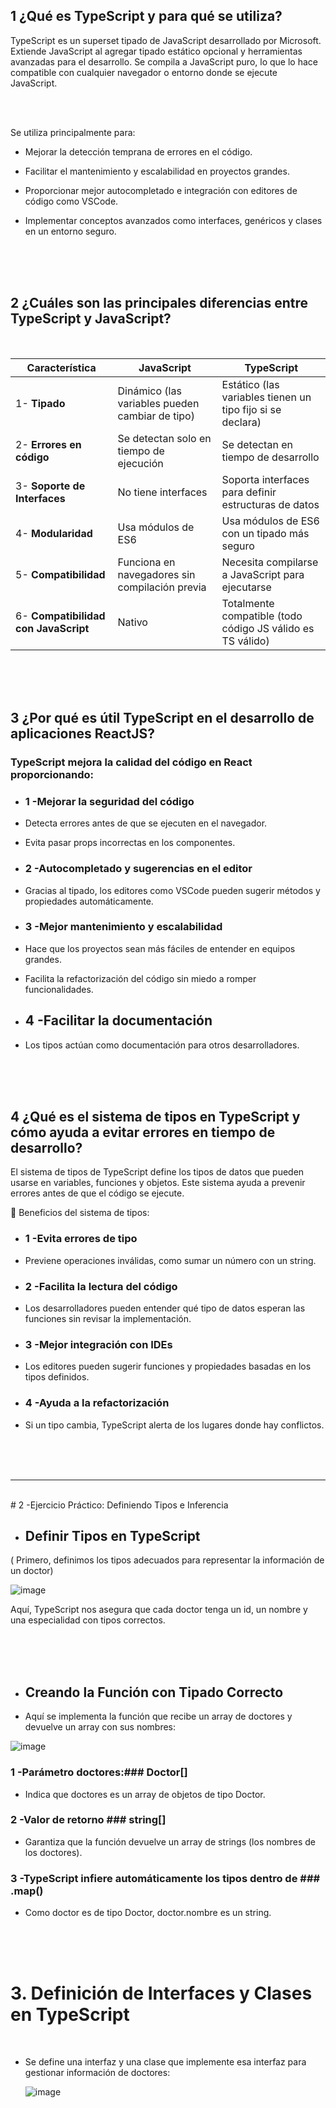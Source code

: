 

## 1 ¿Qué es TypeScript y para qué se utiliza?


TypeScript es un superset tipado de JavaScript desarrollado por Microsoft. Extiende JavaScript al agregar tipado estático opcional y herramientas avanzadas para el desarrollo. Se compila a JavaScript puro, lo que lo hace compatible con cualquier navegador o entorno donde se ejecute JavaScript.

<br>
<br>

Se utiliza principalmente para:

- Mejorar la detección temprana de errores en el código.
- Facilitar el mantenimiento y escalabilidad en proyectos grandes.
- Proporcionar mejor autocompletado e integración con editores de código como VSCode.
- Implementar conceptos avanzados como interfaces, genéricos y clases en un entorno seguro.

  <br>
  <br>
  <br>


## 2 ¿Cuáles son las principales diferencias entre TypeScript y JavaScript?

<br>


| Característica               | JavaScript | TypeScript |
|------------------------------|-----------|-----------|
| 1- **Tipado**                   | Dinámico (las variables pueden cambiar de tipo) | Estático (las variables tienen un tipo fijo si se declara) |
| 2- **Errores en código**        | Se detectan solo en tiempo de ejecución | Se detectan en tiempo de desarrollo |
| 3- **Soporte de Interfaces**    | No tiene interfaces | Soporta interfaces para definir estructuras de datos |
| 4- **Modularidad**              | Usa módulos de ES6 | Usa módulos de ES6 con un tipado más seguro |
| 5- **Compatibilidad**           | Funciona en navegadores sin compilación previa | Necesita compilarse a JavaScript para ejecutarse |
| 6- **Compatibilidad con JavaScript** | Nativo | Totalmente compatible (todo código JS válido es TS válido) |

<br>
<br>
<br>



## 3 ¿Por qué es útil TypeScript en el desarrollo de aplicaciones ReactJS?


### TypeScript mejora la calidad del código en React proporcionando:


- ### 1 -Mejorar la seguridad del código

 - Detecta errores antes de que se ejecuten en el navegador.
 - Evita pasar props incorrectas en los componentes.
  
- ### 2 -Autocompletado y sugerencias en el editor

- Gracias al tipado, los editores como VSCode pueden sugerir métodos y propiedades automáticamente.
  
- ### 3 -Mejor mantenimiento y escalabilidad

- Hace que los proyectos sean más fáciles de entender en equipos grandes.
- Facilita la refactorización del código sin miedo a romper funcionalidades.
  
- ## 4 -Facilitar la documentación

- Los tipos actúan como documentación para otros desarrolladores.

  <br>
  <br>
  <br>
  

## 4 ¿Qué es el sistema de tipos en TypeScript y cómo ayuda a evitar errores en tiempo de desarrollo?

El sistema de tipos de TypeScript define los tipos de datos que pueden usarse en variables, funciones y objetos. Este sistema ayuda a prevenir errores antes de que el código se ejecute.

🔹 Beneficios del sistema de tipos:

- ### 1 -Evita errores de tipo
- Previene operaciones inválidas, como sumar un número con un string.
- ### 2 -Facilita la lectura del código
- Los desarrolladores pueden entender qué tipo de datos esperan las funciones sin revisar la implementación.
- ### 3 -Mejor integración con IDEs
- Los editores pueden sugerir funciones y propiedades basadas en los tipos definidos.
- ### 4 -Ayuda a la refactorización
- Si un tipo cambia, TypeScript alerta de los lugares donde hay conflictos.

  <br>
  <br>
  <br>
  
-------------------------------------------------------------------------------------------------------------------------------------------------------------------------------------------
 <br>
# 2 -Ejercicio Práctico: Definiendo Tipos e Inferencia

- ## Definir Tipos en TypeScript

( Primero, definimos los tipos adecuados para representar la información de un doctor)

![image](https://github.com/user-attachments/assets/3d35ddff-c06b-454a-93f2-3ab5a9a3b99c)


Aquí, TypeScript nos asegura que cada doctor tenga un id, un nombre y una especialidad con tipos correctos.

  <br>
  <br>
  <br>

- ## Creando la Función con Tipado Correcto

- Aquí se implementa la función que recibe un array de doctores y devuelve un array con sus nombres:

![image](https://github.com/user-attachments/assets/11c1683f-0438-48cb-bacb-e0becc48d312)


### 1 -Parámetro doctores:### Doctor[]
- Indica que doctores es un array de objetos de tipo Doctor.
### 2 -Valor de retorno ### string[]
- Garantiza que la función devuelve un array de strings (los nombres de los doctores).
### 3 -TypeScript infiere automáticamente los tipos dentro de ### .map()
- Como doctor es de tipo Doctor, doctor.nombre es un string.
<br>
  <br>
  <br>

# 3. Definición de Interfaces y Clases en TypeScript

  <br>

- Se define una interfaz y una clase que implemente esa interfaz para gestionar información de doctores:

  ![image](https://github.com/user-attachments/assets/9a45880c-d615-4a4c-8442-a85b1ee44faf)








